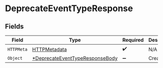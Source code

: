 # DeprecateEventTypeResponse


## Fields

| Field                                                                  | Type                                                                   | Required                                                               | Description                                                            |
| ---------------------------------------------------------------------- | ---------------------------------------------------------------------- | ---------------------------------------------------------------------- | ---------------------------------------------------------------------- |
| `HTTPMeta`                                                             | [HTTPMetadata](./httpmetadata.md)                                      | :heavy_check_mark:                                                     | N/A                                                                    |
| `Object`                                                               | [*DeprecateEventTypeResponseBody](./deprecateeventtyperesponsebody.md) | :heavy_minus_sign:                                                     | Created                                                                |